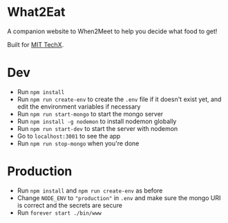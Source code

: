 # What2Eat

A companion website to When2Meet to help you decide what food to get!

Built for [MIT TechX](https://techx.io).

# Dev
* Run `npm install`
* Run `npm run create-env` to create the `.env` file if it doesn't exist yet, and edit the environment variables if necessary
* Run `npm run start-mongo` to start the mongo server
* Run `npm install -g nodemon` to install nodemon globally
* Run `npm run start-dev` to start the server with nodemon
* Go to `localhost:3001` to see the app
* Run `npm run stop-mongo` when you're done

# Production
* Run `npm install` and `npm run create-env` as before
* Change `NODE_ENV` to `"production"` in `.env` and make sure the mongo URI is correct and the secrets are secure
* Run `forever start ./bin/www`
